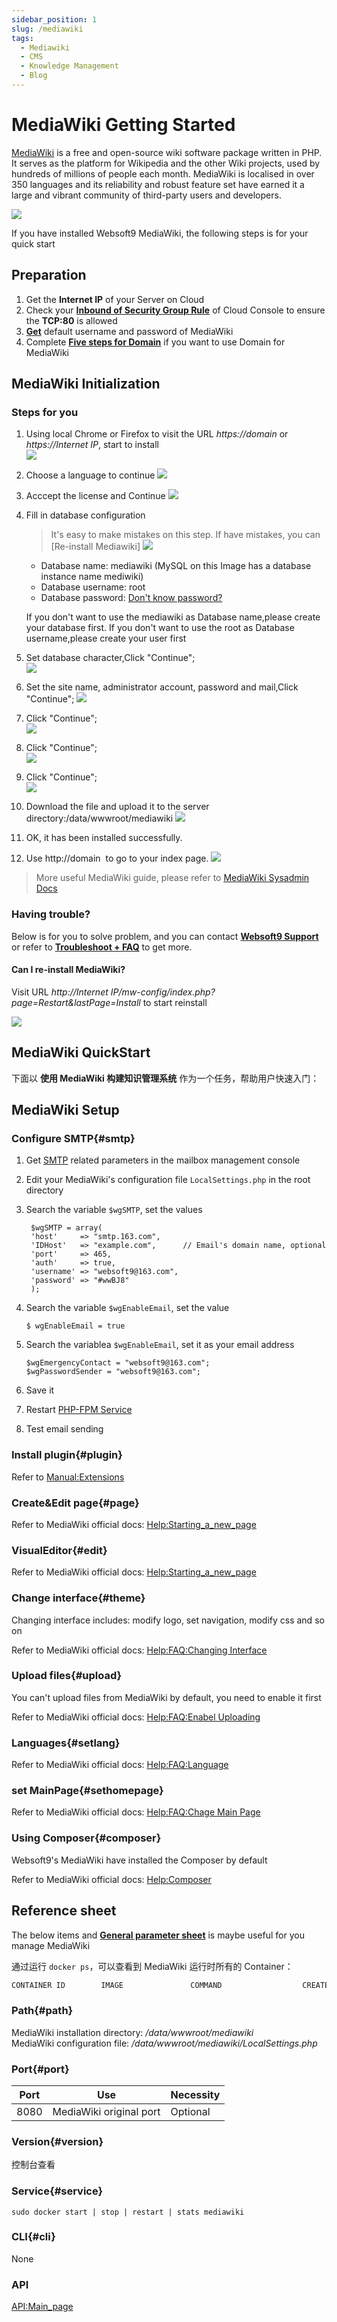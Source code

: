 ```yaml
---
sidebar_position: 1
slug: /mediawiki
tags:
  - Mediawiki
  - CMS
  - Knowledge Management
  - Blog
---
```


# MediaWiki Getting Started

[MediaWiki](https://mediawiki.org) is a free and open-source wiki software package written in PHP. It serves as the platform for Wikipedia and the other Wiki projects, used by hundreds of millions of people each month. MediaWiki is localised in over 350 languages and its reliability and robust feature set have earned it a large and vibrant community of third-party users and developers.

![](https://libs.websoft9.com/Websoft9/DocsPicture/en/mediawiki/mediawikiui.gif)  

If you have installed Websoft9 MediaWiki, the following steps is for your quick start

## Preparation

1. Get the **Internet IP** of your Server on Cloud
2. Check your **[Inbound of Security Group Rule](./administrator/firewall#security)** of Cloud Console to ensure the **TCP:80** is allowed
3. **[Get](./user/credentials)** default username and password of MediaWiki 
4. Complete **[Five steps for Domain](./administrator/domain_step)** if you want to use Domain for MediaWiki 

## MediaWiki Initialization

### Steps for you

1. Using local Chrome or Firefox to visit the URL *https://domain* or *https://Internet IP*, start to install    
   ![](http://libs.websoft9.com/Websoft9/DocsPicture/en/mediawiki/mw01.png)

2. Choose a language to continue
   ![](http://libs.websoft9.com/Websoft9/DocsPicture/en/mediawiki/mw02.png)

3. Acccept the license and Continue
   ![](http://libs.websoft9.com/Websoft9/DocsPicture/en/mediawiki/mw03.png)

4. Fill in database configuration
   > It's  easy to make mistakes on this step. If have mistakes, you can [Re-install Mediawiki]
   ![](http://libs.websoft9.com/Websoft9/DocsPicture/en/mediawiki/mediawiki-setdbconnstr-websoft9.png)

   - Database name: mediawiki (MySQL on this Image has a database instance name mediwiki)
   - Database username: root
   - Database password: [Don't know password?](./user/credentials)
   
   If you don't want to use the mediawiki as Database name,please create your database first. If you don't want to use the root as Database username,please create your user first

5. Set database character,Click "Continue";  
  ![](http://libs.websoft9.com/Websoft9/DocsPicture/en/mediawiki/mw05.png)

6. Set the site name, administrator account, password and mail,Click "Continue";
  ![](http://libs.websoft9.com/Websoft9/DocsPicture/en/mediawiki/mw06.png)

7. Click "Continue";  
   ![](http://libs.websoft9.com/Websoft9/DocsPicture/en/mediawiki/mw07.png)

8. Click "Continue";  
   ![](http://libs.websoft9.com/Websoft9/DocsPicture/en/mediawiki/mw08.png)

9. Click "Continue";  
   ![](http://libs.websoft9.com/Websoft9/DocsPicture/en/mediawiki/mw09.png)

10. Download the file and upload it to the server directory:/data/wwwroot/mediawiki
   ![](http://libs.websoft9.com/Websoft9/DocsPicture/en/mediawiki/mw10.png)

11. OK, it has been installed successfully.

12. Use http://domain  to go to your index page.
   ![](http://libs.websoft9.com/Websoft9/DocsPicture/en/mediawiki/mw11.png)

> More useful MediaWiki guide, please refer to [MediaWiki Sysadmin Docs](https://www.mediawiki.org/wiki/Sysadmin_hub)

### Having trouble?

Below is for you to solve problem, and you can contact **[Websoft9 Support](./helpdesk)** or refer to **[Troubleshoot + FAQ](./faq#setup)** to get more.  

#### Can I re-install MediaWiki?

Visit URL *http://Internet IP/mw-config/index.php?page=Restart&lastPage=Install*  to start reinstall

![](http://libs.websoft9.com/Websoft9/DocsPicture/en/mediawiki/Mediawiki-reinstall-websoft9.png)

## MediaWiki QuickStart

下面以 **使用 MediaWiki 构建知识管理系统** 作为一个任务，帮助用户快速入门：

## MediaWiki Setup

### Configure SMTP{#smtp}

1. Get [SMTP](./administrator/smtp) related parameters in the mailbox management console  

2. Edit your MediaWiki's configuration file `LocalSettings.php` in the root directory  

3. Search the variable `$wgSMTP`, set the values
   ```
    $wgSMTP = array(
    'host'     => "smtp.163.com", 
    'IDHost'   => "example.com",      // Email's domain name, optional
    'port'     => 465,                 
    'auth'     => true,               
    'username' => "websoft9@163.com",     
    'password' => "#wwBJ8"       
    );
   ```
4. Search the variable `$wgEnableEmail`, set the value
   ```
   $ wgEnableEmail = true
   ```
5. Search the variablea `$wgEnableEmail`, set it as your email address
   ```
   $wgEmergencyContact = "websoft9@163.com";
   $wgPasswordSender = "websoft9@163.com";
   ```
6. Save it  

7. Restart [PHP-FPM Service](#service)  

8. Test email sending

### Install plugin{#plugin}

Refer to [Manual:Extensions](https://www.mediawiki.org/wiki/Manual:Extensions)

### Create&Edit page{#page}

Refer to MediaWiki official docs: [Help:Starting_a_new_page](https://www.mediawiki.org/wiki/Help:Starting_a_new_page/en)

### VisualEditor{#edit}

Refer to MediaWiki official docs: [Help:Starting_a_new_page](https://www.mediawiki.org/wiki/Help:VisualEditor/User_guide/en)

### Change interface{#theme}

Changing interface includes: modify logo, set navigation, modify css and so on

Refer to MediaWiki official docs: [Help:FAQ:Changing Interface](https://www.mediawiki.org/wiki/Manual:FAQ#Changing_the_interface)

### Upload files{#upload}

You can't upload files from MediaWiki by default, you need to enable it first  

Refer to MediaWiki official docs: [Help:FAQ:Enabel Uploading](https://www.mediawiki.org/wiki/Manual:FAQ#How_do_I_enable_uploading?)

### Languages{#setlang}

Refer to MediaWiki official docs: [Help:FAQ:Language](https://www.mediawiki.org/wiki/Manual:FAQ#How_do_I_change_the_interface_language?)

### set MainPage{#sethomepage}

Refer to MediaWiki official docs: [Help:FAQ:Chage Main Page](https://www.mediawiki.org/wiki/Manual:FAQ#How_do_I_change_which_page_is_the_main_page?)

### Using Composer{#composer}

Websoft9's MediaWiki have installed the Composer by default  

Refer to MediaWiki official docs: [Help:Composer](https://www.mediawiki.org/wiki/Composer/en) 

## Reference sheet

The below items and **[General parameter sheet](./administrator/parameter)** is maybe useful for you manage MediaWiki

通过运行 `docker ps`，可以查看到 MediaWiki 运行时所有的 Container：

```bash
CONTAINER ID        IMAGE               COMMAND                  CREATED             STATUS              PORTS                                NAMES
```

### Path{#path}

MediaWiki installation directory: */data/wwwroot/mediawiki*  
MediaWiki configuration file: */data/wwwroot/mediawiki/LocalSettings.php* 

### Port{#port}

| Port | Use                                          | Necessity |
| ------ | --------------------------------------------- | ------ |
| 8080   | MediaWiki original port | Optional   |


### Version{#version}

控制台查看

### Service{#service}

```shell
sudo docker start | stop | restart | stats mediawiki
```

### CLI{#cli}

None

### API

[API:Main_page](https://www.mediawiki.org/wiki/API:Main_page/zh)